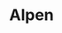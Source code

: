 # Alpen
<!DOCTYPE html>
<html>
	<head>
		<link type="text/css" rel="stylesheet" href="stylesheet.css"/>
    </head>
    <body>
    </body>
  </html>
